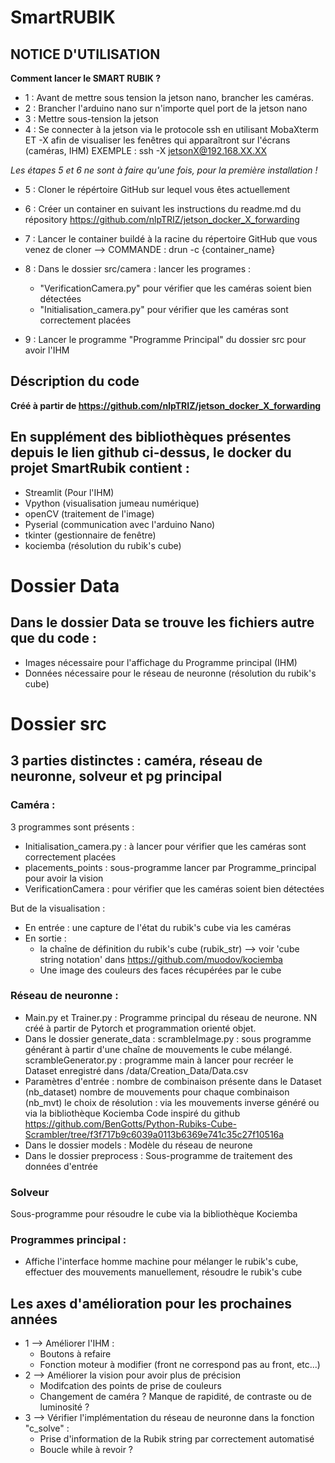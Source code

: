 # SmartRUBIK

## NOTICE D'UTILISATION
**Comment lancer le SMART RUBIK ?**
- 1 : Avant de mettre sous tension la jetson nano, brancher les caméras.
- 2 : Brancher l'arduino nano sur n'importe quel port de la jetson nano
- 3 : Mettre sous-tension la jetson
- 4 : Se connecter à la jetson via le protocole ssh en utilisant MobaXterm ET -X afin de visualiser les fenêtres qui apparaîtront sur l'écrans (caméras, IHM)
    EXEMPLE : ssh -X jetsonX@192.168.XX.XX
    
*Les étapes 5 et 6 ne sont à faire qu'une fois, pour la première installation !*    
- 5 : Cloner le répértoire GitHub sur lequel vous êtes actuellement
- 6 : Créer un container en suivant les instructions du readme.md du répository https://github.com/nlpTRIZ/jetson_docker_X_forwarding

- 7 : Lancer le container buildé à la racine du répertoire GitHub que vous venez de cloner --> COMMANDE : drun -c {container_name}
- 8 : Dans le dossier src/camera : lancer les programes :
    - "VerificationCamera.py" pour vérifier que les caméras soient bien détectées
    - "Initialisation_camera.py" pour vérifier que les caméras sont correctement placées
- 9 : Lancer le programme "Programme Principal" du dossier src pour avoir l'IHM



## Déscription du code
**Créé à partir de https://github.com/nlpTRIZ/jetson_docker_X_forwarding**

## En supplément des bibliothèques présentes depuis le lien github ci-dessus, le docker du projet SmartRubik contient :
- Streamlit (Pour l'IHM)
- Vpython (visualisation jumeau numérique)
- openCV (traitement de l'image)
- Pyserial (communication avec l'arduino Nano)
- tkinter (gestionnaire de fenêtre)
- kociemba (résolution du rubik's cube)

# Dossier Data
## Dans le dossier Data se trouve les fichiers autre que du code :
- Images nécessaire pour l'affichage du Programme principal (IHM)
- Données nécessaire pour le réseau de neuronne (résolution du rubik's cube)

# Dossier src
## 3 parties distinctes : caméra, réseau de neuronne, solveur et pg principal
### Caméra :
3 programmes sont présents :
- Initialisation_camera.py : à lancer pour vérifier que les caméras sont correctement placées
- placements_points : sous-programme lancer par Programme_principal pour avoir la vision
- VerificationCamera : pour vérifier que les caméras soient bien détectées

But de la visualisation :
- En entrée  : une capture de l'état du rubik's cube via les caméras 
- En sortie : 
    - la chaîne de définition du rubik's cube (rubik_str) --> voir 'cube string notation' dans https://github.com/muodov/kociemba
    - Une image des couleurs des faces récupérées par le cube
### Réseau de neuronne :  
- Main.py et Trainer.py :
Programme principal du réseau de neurone. NN créé à partir de Pytorch et programmation orienté objet.
- Dans le dossier generate_data : 
scrambleImage.py : sous programme générant à partir d'une chaîne de mouvements le cube mélangé.
scrambleGenerator.py : programme main à lancer pour recréer le Dataset enregistré dans /data/Creation_Data/Data.csv
- Paramètres d'entrée : 
nombre de combinaison présente dans le Dataset (nb_dataset)
nombre de mouvements pour chaque combinaison (nb_mvt)
le choix de résolution : via les mouvements inverse généré ou via la bibliothèque Kociemba
Code inspiré du github https://github.com/BenGotts/Python-Rubiks-Cube-Scrambler/tree/f3f717b9c6039a0113b6369e741c35c27f10516a
- Dans le dossier models :
Modèle du réseau de neurone
- Dans le dossier preprocess :
Sous-programme de traitement des données d'entrée 
### Solveur
Sous-programme pour résoudre le cube via la bibliothèque Kociemba

### Programmes principal : 
- Affiche l'interface homme machine pour mélanger le rubik's cube, effectuer des mouvements manuellement, résoudre le rubik's cube




## Les axes d'amélioration pour les prochaines années
- 1 --> Améliorer l'IHM :
    - Boutons à refaire
    - Fonction moteur à modifier (front ne correspond pas au front, etc...) 
- 2 --> Améliorer la vision pour avoir plus de précision 
    - Modifcation des points de prise de couleurs
    - Changement de caméra ? Manque de rapidité, de contraste ou de luminosité ?
- 3 --> Vérifier l'implémentation du réseau de neuronne dans la fonction "c_solve" :
    - Prise d'information de la Rubik string par correctement automatisé
    - Boucle while à revoir ?




